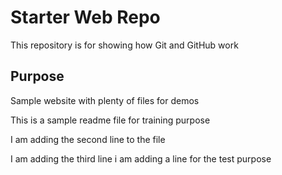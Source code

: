 # Starter Web Repo

This repository is for showing how Git and GitHub work

## Purpose

Sample website with plenty of files for demos

This is a sample readme file for training purpose


I am adding the second line to the file 


I am adding the third line 
i am adding a line for the test purpose
